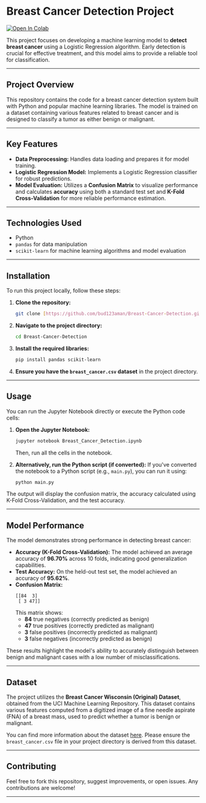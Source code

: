 # Breast Cancer Detection Project

[![Open In Colab](https://colab.research.google.com/assets/colab-badge.svg)](https://colab.research.google.com/github/bud123aman/Breast-Cancer-Detection/blob/main/Breast_Cancer_Detection.ipynb)

This project focuses on developing a machine learning model to **detect breast cancer** using a Logistic Regression algorithm. Early detection is crucial for effective treatment, and this model aims to provide a reliable tool for classification.

---

## Project Overview

This repository contains the code for a breast cancer detection system built with Python and popular machine learning libraries. The model is trained on a dataset containing various features related to breast cancer and is designed to classify a tumor as either benign or malignant.

---

## Key Features

* **Data Preprocessing:** Handles data loading and prepares it for model training.
* **Logistic Regression Model:** Implements a Logistic Regression classifier for robust predictions.
* **Model Evaluation:** Utilizes a **Confusion Matrix** to visualize performance and calculates **accuracy** using both a standard test set and **K-Fold Cross-Validation** for more reliable performance estimation.

---

## Technologies Used

* Python
* `pandas` for data manipulation
* `scikit-learn` for machine learning algorithms and model evaluation

---

## Installation

To run this project locally, follow these steps:

1.  **Clone the repository:**
    ```bash
    git clone [https://github.com/bud123aman/Breast-Cancer-Detection.git](https://github.com/bud123aman/Breast-Cancer-Detection.git)
    ```
2.  **Navigate to the project directory:**
    ```bash
    cd Breast-Cancer-Detection
    ```
3.  **Install the required libraries:**
    ```bash
    pip install pandas scikit-learn
    ```
4.  **Ensure you have the `breast_cancer.csv` dataset** in the project directory.

---

## Usage

You can run the Jupyter Notebook directly or execute the Python code cells:

1.  **Open the Jupyter Notebook:**
    ```bash
    jupyter notebook Breast_Cancer_Detection.ipynb
    ```
    Then, run all the cells in the notebook.

2.  **Alternatively, run the Python script (if converted):**
    If you've converted the notebook to a Python script (e.g., `main.py`), you can run it using:
    ```bash
    python main.py
    ```

The output will display the confusion matrix, the accuracy calculated using K-Fold Cross-Validation, and the test accuracy.

---

## Model Performance

The model demonstrates strong performance in detecting breast cancer:

* **Accuracy (K-Fold Cross-Validation):** The model achieved an average accuracy of **96.70%** across 10 folds, indicating good generalization capabilities.
* **Test Accuracy:** On the held-out test set, the model achieved an accuracy of **95.62%**.
* **Confusion Matrix:**
    ```
    [[84  3]
     [ 3 47]]
    ```
    This matrix shows:
    * **84** true negatives (correctly predicted as benign)
    * **47** true positives (correctly predicted as malignant)
    * **3** false positives (incorrectly predicted as malignant)
    * **3** false negatives (incorrectly predicted as benign)

These results highlight the model's ability to accurately distinguish between benign and malignant cases with a low number of misclassifications.

---

## Dataset

The project utilizes the **Breast Cancer Wisconsin (Original) Dataset**, obtained from the UCI Machine Learning Repository. This dataset contains various features computed from a digitized image of a fine needle aspirate (FNA) of a breast mass, used to predict whether a tumor is benign or malignant.

You can find more information about the dataset [here](https://archive.ics.uci.edu/dataset/15/breast+cancer+wisconsin+original). Please ensure the `breast_cancer.csv` file in your project directory is derived from this dataset.

---
## Contributing

Feel free to fork this repository, suggest improvements, or open issues. Any contributions are welcome!

---

